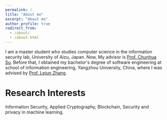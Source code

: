 ```yaml
---
permalink: /
title: "About me"
excerpt: "About me"
author_profile: true
redirect_from: 
  - /about/
  - /about.html
---
```


I am a master student who studies computer science in the information security lab, University of Aizu, Japan. Now, My advisor is [Prof. Chunhua Su](https://scholar.google.com/citations?user=x6Y3U8oAAAAJ&hl=en). Before that, I obtained my bachelor's degree of software engineering at school of information engineering, Yangzhou University, China, where I was advised by [Prof. Lejun Zhang](https://www.researchgate.net/profile/Lejun_Zhang).

Research Interests
======
Information Security, Applied Cryptography, Blockchain, Security and privacy in machine learning.
